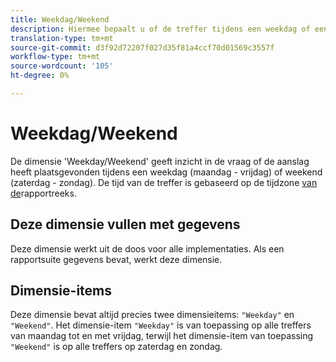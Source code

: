 ```yaml
---
title: Weekdag/Weekend
description: Hiermee bepaalt u of de treffer tijdens een weekdag of een weekend heeft plaatsgevonden.
translation-type: tm+mt
source-git-commit: d3f92d72207f027d35f81a4ccf70d01569c3557f
workflow-type: tm+mt
source-wordcount: '105'
ht-degree: 0%

---
```



# Weekdag/Weekend

De dimensie &#39;Weekday/Weekend&#39; geeft inzicht in de vraag of de aanslag heeft plaatsgevonden tijdens een weekdag (maandag - vrijdag) of weekend (zaterdag - zondag). De tijd van de treffer is gebaseerd op de tijdzone [van de](/help/admin/admin/general-acct-settings-admin.md)rapportreeks.

## Deze dimensie vullen met gegevens

Deze dimensie werkt uit de doos voor alle implementaties. Als een rapportsuite gegevens bevat, werkt deze dimensie.

## Dimensie-items

Deze dimensie bevat altijd precies twee dimensieitems: `"Weekday"` en `"Weekend"`. Het dimensie-item `"Weekday"` is van toepassing op alle treffers van maandag tot en met vrijdag, terwijl het dimensie-item van toepassing `"Weekend"` is op alle treffers op zaterdag en zondag.
